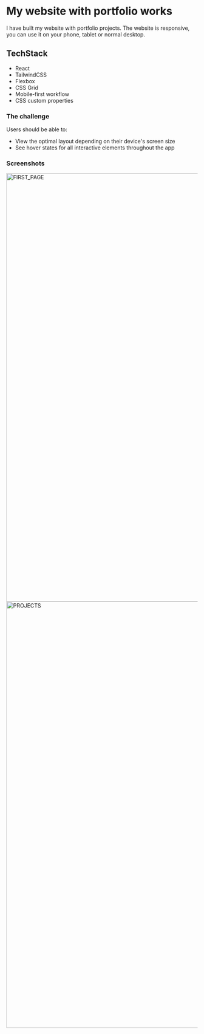 # My website with portfolio works

I have built my website with portfolio projects. The website is responsive, you can use it on your phone, tablet or normal desktop.

## TechStack

- React
- TailwindCSS
- Flexbox
- CSS Grid
- Mobile-first workflow
- CSS custom properties

### The challenge

Users should be able to:

- View the optimal layout depending on their device's screen size
- See hover states for all interactive elements throughout the app

### Screenshots

<img width="1128" alt="FIRST_PAGE" src="https://user-images.githubusercontent.com/110241401/236926331-79476e37-6416-4ca9-8813-49c6a02397f5.png">
<img width="1123" alt="PROJECTS" src="https://user-images.githubusercontent.com/110241401/236926345-4d9b4cbb-628d-415f-8dee-140c5661837d.png">


